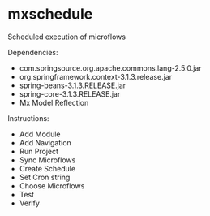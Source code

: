 # mxschedule
Scheduled execution of microflows

Dependencies:
* com.springsource.org.apache.commons.lang-2.5.0.jar
* org.springframework.context-3.1.3.release.jar
* spring-beans-3.1.3.RELEASE.jar
* spring-core-3.1.3.RELEASE.jar
* Mx Model Reflection

Instructions:
* Add Module
* Add Navigation
* Run Project
* Sync Microflows
* Create Schedule
* Set Cron string
* Choose Microflows
* Test
* Verify
